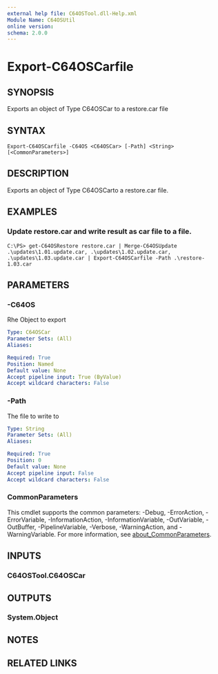 ```yaml
---
external help file: C64OSTool.dll-Help.xml
Module Name: C64OSUtil
online version:
schema: 2.0.0
---
```


# Export-C64OSCarfile

## SYNOPSIS
Exports an object of Type C64OSCar to a restore.car file

## SYNTAX

```
Export-C64OSCarfile -C64OS <C64OSCar> [-Path] <String> [<CommonParameters>]
```

## DESCRIPTION
Exports an object of Type C64OSCarto a restore.car file.

## EXAMPLES

### Update restore.car and write result as car file to a file.
```
C:\PS> get-C64OSRestore restore.car | Merge-C64OSUpdate .\updates\1.01.update.car, .\updates\1.02.update.car, .\updates\1.03.update.car | Export-C64OSCarfile -Path .\restore-1.03.car
```

## PARAMETERS

### -C64OS
Rhe Object to export

```yaml
Type: C64OSCar
Parameter Sets: (All)
Aliases:

Required: True
Position: Named
Default value: None
Accept pipeline input: True (ByValue)
Accept wildcard characters: False
```

### -Path
The file to write to

```yaml
Type: String
Parameter Sets: (All)
Aliases:

Required: True
Position: 0
Default value: None
Accept pipeline input: False
Accept wildcard characters: False
```

### CommonParameters
This cmdlet supports the common parameters: -Debug, -ErrorAction, -ErrorVariable, -InformationAction, -InformationVariable, -OutVariable, -OutBuffer, -PipelineVariable, -Verbose, -WarningAction, and -WarningVariable. For more information, see [about_CommonParameters](http://go.microsoft.com/fwlink/?LinkID=113216).

## INPUTS

### C64OSTool.C64OSCar
## OUTPUTS

### System.Object
## NOTES

## RELATED LINKS

